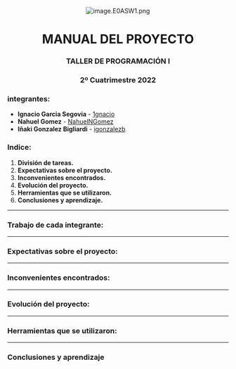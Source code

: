 <center>

![image.E0ASW1.png](..%2F..%2F..%2F..%2F..%2F..%2F..%2Ftmp%2Fevince-5233%2Fimage.E0ASW1.png)

<h1>MANUAL DEL PROYECTO </h1>
<h3>TALLER DE PROGRAMACIÓN I</h3>
<h3>2º Cuatrimestre 2022</h3>
</center>

### integrantes:

* **Ignacio Garcia Segovia** - [1gnacio](https://github.com/1gnacio)
* **Nahuel Gomez** - [NahuelNGomez](https://github.com/NahuelNGomez)
* **Iñaki Gonzalez Bigliardi** - [igonzalezb](https://github.com/igonzalezb)


### Indice:
1) **División de tareas.**
2) **Expectativas sobre el proyecto.**
3) **Inconvenientes encontrados.**
4) **Evolución del proyecto.**
5) **Herramientas que se utilizaron.**
6) **Conclusiones y aprendizaje.**

-----------

### Trabajo de cada integrante:

-----------

### Expectativas sobre el proyecto:

-----------

### Inconvenientes encontrados:

-----------

### Evolución del proyecto:

---------

### Herramientas que se utilizaron:

---------

### Conclusiones y aprendizaje

